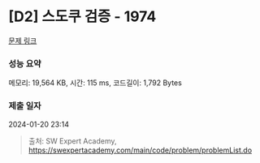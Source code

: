 # [D2] 스도쿠 검증 - 1974 

[문제 링크](https://swexpertacademy.com/main/code/problem/problemDetail.do?contestProbId=AV5Psz16AYEDFAUq) 

### 성능 요약

메모리: 19,564 KB, 시간: 115 ms, 코드길이: 1,792 Bytes

### 제출 일자

2024-01-20 23:14



> 출처: SW Expert Academy, https://swexpertacademy.com/main/code/problem/problemList.do